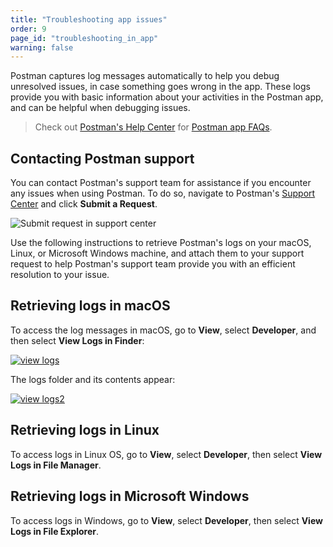 ```yaml
---
title: "Troubleshooting app issues"
order: 9
page_id: "troubleshooting_in_app"
warning: false
---
```


Postman captures log messages automatically to help you debug unresolved issues, in case something goes wrong in the app. These logs provide you with basic information about your activities in the Postman app, and can be helpful when debugging issues.

> Check out [Postman's Help Center](https://support.postman.com/hc/en-us) for [Postman app FAQs](https://support.postman.com/hc/en-us/categories/115000609125-Postman-App).

## Contacting Postman support

You can contact Postman's support team for assistance if you encounter any issues when using Postman. To do so, navigate to Postman's [Support Center](https://www.postman.com/support/) and click **Submit a Request**.

<img alt="Submit request in support center" src="https://assets.postman.com/postman-docs/support-center-submit-request.jpg">

Use the following instructions to retrieve Postman's logs on your macOS, Linux, or Microsoft Windows machine, and attach them to your support request to help Postman's support team provide you with an efficient resolution to your issue.

## Retrieving logs in macOS

To access the log messages in macOS, go to **View**, select **Developer**, and then select **View Logs in Finder**:

[![view logs](https://assets.postman.com/postman-docs/view-logs.jpg)](https://assets.postman.com/postman-docs/view-logs.jpg)

The logs folder and its contents appear:

[![view logs2](https://assets.postman.com/postman-docs/View_Logs2.png)](https://assets.postman.com/postman-docs/View_Logs2.png)

## Retrieving logs in Linux

To access logs in Linux OS, go to **View**, select **Developer**, then select **View Logs in File Manager**.

## Retrieving logs in Microsoft Windows

To access logs in Windows, go to **View**, select **Developer**, then select **View Logs in File Explorer**.
